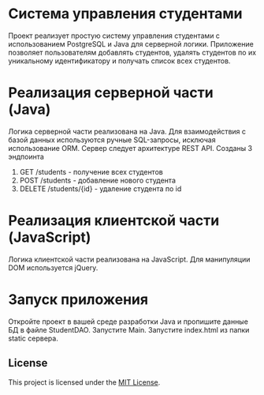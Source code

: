 # Система управления студентами

Проект реализует простую систему управления студентами с использованием PostgreSQL и Java для серверной логики. Приложение позволяет пользователям добавлять студентов, удалять студентов по их уникальному идентификатору и получать список всех студентов.



# Реализация серверной части (Java)
Логика серверной части реализована на Java.
Для взаимодействия с базой данных используются ручные SQL-запросы, исключая использование ORM.
Сервер следует архитектуре REST API.
Созданы 3 эндпоинта 
  1. GET /students - получение всех студентов
  2. POST /students - добавление нового студента
  3. DELETE /students/{id} - удаление студента по id


# Реализация клиентской части (JavaScript)
Логика клиентской части реализована на JavaScript.
Для манипуляции DOM используется jQuery.

# Запуск приложения
Откройте проект в вашей среде разработки Java и пропишите данные БД в файле StudentDAO.
Запустите Main.
Запустите index.html из папки static сервера.

## License

This project is licensed under the [MIT License](LICENSE).
